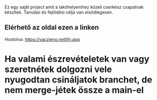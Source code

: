 

Ez egy saját project amit a lakóhelyemhez közeli cserkész csapatnak készítek. Tanulási és fejlődési célja van elsődlegesen. 

## Elérhető az oldal ezen a linken 
Hostolva: https://vaczjeno.netlify.app

# Ha valami észrevételetek van vagy szeretnétek dolgozni vele nyugodtan csináljatok branchet, de nem merge-jétek össze a main-el
